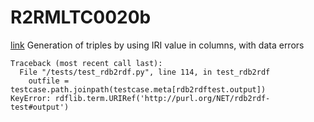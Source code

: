 # R2RMLTC0020b
[link](https://www.w3.org/TR/rdb2rdf-test-cases/#R2RMLTC0020b)
Generation of triples by using IRI value in columns, with data errors



```
Traceback (most recent call last):
  File "/tests/test_rdb2rdf.py", line 114, in test_rdb2rdf
    outfile = testcase.path.joinpath(testcase.meta[rdb2rdftest.output])
KeyError: rdflib.term.URIRef('http://purl.org/NET/rdb2rdf-test#output')

```